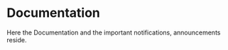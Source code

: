 Documentation
=============

Here the Documentation and the important notifications, announcements reside.
